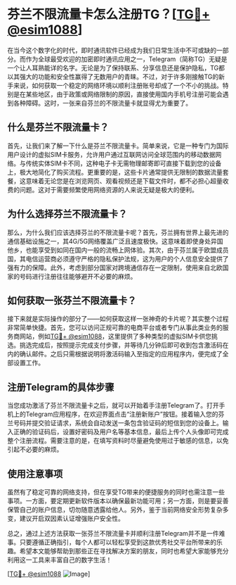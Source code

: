 # 芬兰不限流量卡怎么注册TG？[[TG💪+ @esim1088](https://t.me/s/esim1088)]

在当今这个数字化的时代，即时通讯软件已经成为我们日常生活中不可或缺的一部分。而作为全球最受欢迎的加密即时通讯应用之一，Telegram（简称TG）无疑是一个让人耳熟能详的名字。无论是为了保持联系、分享信息还是保护隐私，TG都以其强大的功能和安全性赢得了无数用户的青睐。不过，对于许多刚接触TG的新手来说，如何获取一个稳定的网络环境以顺利注册账号却成了一个不小的挑战。特别是在某些地区，由于政策或网络限制的原因，直接使用国内手机号注册可能会遇到各种障碍。这时，一张来自芬兰的不限流量卡就显得尤为重要了。

## 什么是芬兰不限流量卡？

首先，让我们来了解一下什么是芬兰不限流量卡。简单来说，它是一种专门为国际用户设计的虚拟SIM卡服务，允许用户通过互联网访问全球范围内的移动数据网络。与传统实体SIM卡不同，这种电子卡无需物理邮寄即可直接下载到您的设备上，极大地简化了购买流程。更重要的是，这些卡片通常提供无限制的数据流量套餐，这意味着无论您是在浏览网页、观看视频还是下载文件时，都不必担心超量收费的问题。这对于需要频繁使用网络资源的人来说无疑是极大的便利。

## 为什么选择芬兰不限流量卡？

那么，为什么我们应该选择芬兰的不限流量卡呢？首先，芬兰拥有世界上最先进的通信基础设施之一，其4G/5G网络覆盖广泛且速度极快。这意味着即使身处异国他乡，也能享受到如同在国内一般的流畅上网体验。其次，由于芬兰属于欧盟成员国，其电信运营商必须遵守严格的隐私保护法规，这为用户的个人信息安全提供了强有力的保障。此外，考虑到部分国家对跨境通信存在一定限制，使用来自北欧国家的号码进行注册往往能够避开不必要的麻烦。

## 如何获取一张芬兰不限流量卡？

接下来就是实际操作的部分了——如何获取这样一张神奇的卡片呢？其实整个过程非常简单快捷。首先，您可以访问正规可靠的电商平台或者专门从事此类业务的服务商网站，例如[TG💪+ @esim1088](https://t.me/s/esim1088)，这里提供了多种类型的虚拟SIM卡供您挑选。挑选完成后，按照提示完成支付步骤，并等待几分钟后即可收到包含激活码在内的确认邮件。之后只需根据说明将激活码输入至指定的应用程序内，便完成了全部设置工作。

## 注册Telegram的具体步骤

当您成功激活了芬兰不限流量卡之后，就可以开始着手注册Telegram了。打开手机上的Telegram应用程序，在欢迎界面点击“注册新账户”按钮。接着输入您的芬兰号码并提交验证请求，系统会自动发送一条包含验证码的短信到您的设备上。输入正确的验证码后，设置好密码及用户名等基本信息，最后上传个人头像即可完成整个注册流程。需要注意的是，在填写资料时尽量避免使用过于敏感的信息，以免引起不必要的麻烦。

## 使用注意事项

虽然有了稳定可靠的网络支持，但在享受TG带来的便捷服务的同时也需注意一些事项。一方面，要定期更新软件版本以确保最新功能可用；另一方面，则是要妥善保管自己的账户信息，切勿随意透露给他人。另外，鉴于当前网络安全形势复杂多变，建议开启双因素认证增强账户安全性。

总之，通过上述方法获取一张芬兰不限流量卡并顺利注册Telegram并不是一件难事。只要遵循正确指引，每个人都可以轻松享受到这款优秀社交平台所带来的乐趣。希望本文能够帮助到那些正在寻找解决方案的朋友，同时也希望大家能够充分利用这一工具来丰富自己的数字生活！

[[TG💪+ @esim1088](https://t.me/s/esim1088) ![Image](https://i.postimg.cc/4NQfJmqS/Snipaste-2025-05-13-00-14-12.png)]